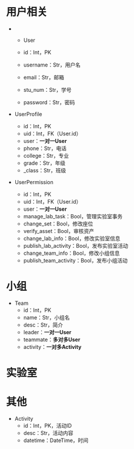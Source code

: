 # 用户相关

* * User

  * id：Int，PK
  * username：Str，用户名
  * email：Str，邮箱
  * stu_num：Str，学号
  * password：Str，密码
* UserProfile

  * id：Int，PK
  * uid：Int，FK（User.id）
  * user：**一对一User**
  * phone：Str，电话
  * college：Str，专业
  * grade：Str，年级
  * _class：Str，班级
* UserPermission
  * id：Int，PK
  * uid：Int，FK（User.id）
  * user：**一对一User**
  * manage_lab_task：Bool，管理实验室事务
  * change_set：Bool，修改座位
  * verify_asset：Bool，审核资产
  * change_lab_info：Bool，修改实验室信息
  * publish_lab_activity：Bool，发布实验室活动
  * change_team_info：Bool，修改小组信息
  * publish_team_activity：Bool，发布小组活动

# 小组

* Team
  * id：Int，PK
  * name：Str，小组名
  * desc：Str，简介
  * leader：**一对一User**
  * teammate：**多对多User**
  * activity：**一对多Activity**

# 实验室



# 其他

* Activity
  * id：Int，PK，活动ID
  * desc：Str，活动内容
  * datetime：DateTime，时间